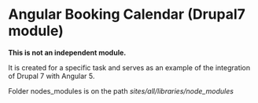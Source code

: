 # Angular Booking Calendar (Drupal7 module)

**This is not an independent module.** 

It is created for a specific task and serves as an example of the integration of Drupal 7 with Angular 5.

Folder nodes_modules is on the path _sites/all/libraries/node_modules_

